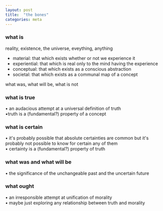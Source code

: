 ```yaml
---
layout: post
title:  "the bones"
categories: meta
---
```


### what is
  reality, existence, the universe, eveything, anything
  * material: that which exists whether or not we experience it
  * experiential: that which is real only to the mind having the experience
  * conceptual: that which exists as a conscious abstraction
  * societal: that which exists as a communal map of a concept
  
  what was, what will be, what is not


### what is true
• an audacious attempt at a universal definition of truth  
•truth is a (fundamental?) property of a concept


### what is certain
• it's probably possible that absolute certainties are common but it's probably not possible to know for certain any of them  
• certainty is a (fundamental?) property of truth
  

### what was and what will be
• the significance of the unchangeable past and the uncertain future


### what ought
• an irresponsible attempt at unification of morality  
• maybe just exploring any relationship between truth and morality
    
  

